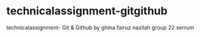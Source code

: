 # technicalassignment-gitgithub
technicalassignment- Git &amp; Github by ghina fairuz nazilah group 22 serrum
